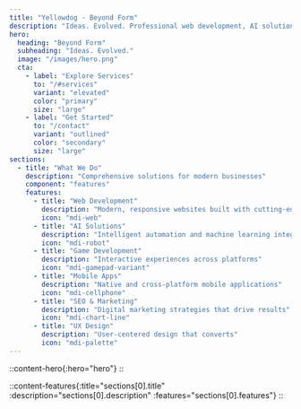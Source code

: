 ```yaml
---
title: "Yellowdog - Beyond Form"
description: "Ideas. Evolved. Professional web development, AI solutions, and creative services."
hero:
  heading: "Beyond Form"
  subheading: "Ideas. Evolved."
  image: "/images/hero.png"
  cta:
    - label: "Explore Services"
      to: "/#services"
      variant: "elevated"
      color: "primary"
      size: "large"
    - label: "Get Started"
      to: "/contact"
      variant: "outlined"
      color: "secondary"
      size: "large"
sections:
  - title: "What We Do"
    description: "Comprehensive solutions for modern businesses"
    component: "features"
    features:
      - title: "Web Development"
        description: "Modern, responsive websites built with cutting-edge technology"
        icon: "mdi-web"
      - title: "AI Solutions"
        description: "Intelligent automation and machine learning integrations"
        icon: "mdi-robot"
      - title: "Game Development"
        description: "Interactive experiences across platforms"
        icon: "mdi-gamepad-variant"
      - title: "Mobile Apps"
        description: "Native and cross-platform mobile applications"
        icon: "mdi-cellphone"
      - title: "SEO & Marketing"
        description: "Digital marketing strategies that drive results"
        icon: "mdi-chart-line"
      - title: "UX Design"
        description: "User-centered design that converts"
        icon: "mdi-palette"
---
```


::content-hero{:hero="hero"}
::

::content-features{:title="sections[0].title" :description="sections[0].description" :features="sections[0].features"}
::
